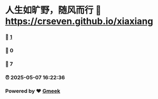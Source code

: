 # 人生如旷野，随风而行 :link: https://crseven.github.io/xiaxiang 
### :page_facing_up: [1](https://crseven.github.io/xiaxiang/tag.html) 
### :speech_balloon: 0 
### :hibiscus: 7 
### :alarm_clock: 2025-05-07 16:22:36 
### Powered by :heart: [Gmeek](https://github.com/Meekdai/Gmeek)
